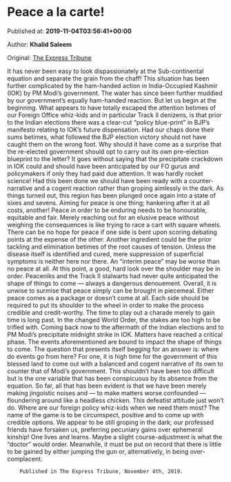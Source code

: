 
# Peace a la carte!

Published at: **2019-11-04T03:56:41+00:00**

Author: **Khalid Saleem**

Original: [The Express Tribune](https://tribune.com.pk/story/2092832/6-peace-la-carte/)

It has never been easy to look dispassionately at the Sub-continental equation and separate the grain from the chaff! This situation has been further complicated by the ham-handed action in India-Occupied Kashmir (IOK) by PM Modi’s government. The water has since been further muddied by our government’s equally ham-handed reaction. But let us begin at the beginning.
What appears to have totally escaped the attention betimes of our Foreign Office whiz-kids and in particular Track II denizens, is that prior to the Indian elections there was a clear-cut “policy blue-print” in BJP’s manifesto relating to IOK’s future dispensation. Had our chaps done their sums betimes, what followed the BJP election victory should not have caught them on the wrong foot. Why should it have come as a surprise that the re-elected government should opt to carry out its own pre-election blueprint to the letter? It goes without saying that the precipitate crackdown in IOK could and should have been anticipated by our FO gurus and policymakers if only they had paid due attention. It was hardly rocket science! Had this been done we should have been ready with a counter-narrative and a cogent reaction rather than groping aimlessly in the dark.
As things turned out, this region has been plunged once again into a state of sixes and sevens. Aiming for peace is one thing; hankering after it at all costs, another! Peace in order to be enduring needs to be honourable, equitable and fair. Merely reaching out for an elusive peace without weighing the consequences is like trying to race a cart with square wheels.
There can be no hope for peace if one side is bent upon scoring debating points at the expense of the other. Another ingredient could be the prior tackling and elimination betimes of the root causes of tension. Unless the disease itself is identified and cured, mere suppression of superficial symptoms is neither here nor there. An “interim peace” may be worse than no peace at all.
At this point, a good, hard look over the shoulder may be in order. Peaceniks and the Track II stalwarts had never quite anticipated the shape of things to come — always a dangerous denouement. Overall, it is unwise to surmise that peace simply can be brought in piecemeal. Either peace comes as a package or doesn’t come at all. Each side should be required to put its shoulder to the wheel in order to make the process credible and credit-worthy. The time to play out a charade merely to gain time is long past. In the changed World Order, the stakes are too high to be trifled with.
Coming back now to the aftermath of the Indian elections and to PM Modi’s precipitate midnight strike in IOK. Matters have reached a critical phase. The events aforementioned are bound to impact the shape of things to come. The question that presents itself begging for an answer is: where do events go from here? For one, it is high time for the government of this blessed land to come out with a balanced and cogent narrative of its own to counter that of Modi’s government. This shouldn’t have been too difficult but is the one variable that has been conspicuous by its absence from the equation.
So far, all that has been evident is that we have been merely making jingoistic noises and — to make matters worse confounded — floundering around like a headless chicken. This defeatist attitude just won’t do. Where are our foreign policy whiz-kids when we need them most? The name of the game is to be circumspect, positive and to come up with credible options. We appear to be still groping in the dark; our professed friends have forsaken us, preferring pecuniary gains over ephemeral kinship! One lives and learns. Maybe a slight course-adjustment is what the “doctor” would order. Meanwhile, it must be put on record that there is little to be gained by either jumping the gun or, alternatively, in being over-complacent.

        Published in The Express Tribune, November 4th, 2019.
      

